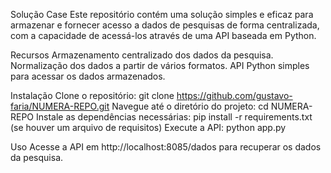 Solução Case
Este repositório contém uma solução simples e eficaz para armazenar e fornecer acesso a dados de pesquisas de forma centralizada, com a capacidade de acessá-los através de uma API baseada em Python.

Recursos
Armazenamento centralizado dos dados da pesquisa.
Normalização dos dados a partir de vários formatos.
API Python simples para acessar os dados armazenados.


Instalação
Clone o repositório: git clone https://github.com/gustavo-faria/NUMERA-REPO.git
Navegue até o diretório do projeto: cd NUMERA-REPO
Instale as dependências necessárias: pip install -r requirements.txt (se houver um arquivo de requisitos)
Execute a API: python app.py


Uso
Acesse a API em http://localhost:8085/dados para recuperar os dados da pesquisa.
